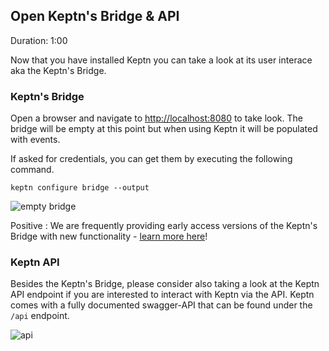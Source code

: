 
## Open Keptn's Bridge & API
Duration: 1:00

Now that you have installed Keptn you can take a look at its user interace aka the Keptn's Bridge.

### Keptn's Bridge

Open a browser and navigate to [http://localhost:8080](http://localhost:8080) to take look. The bridge will be empty at this point but when using Keptn it will be populated with events.

If asked for credentials, you can get them by executing the following command.
```
keptn configure bridge --output
```

![empty bridge](./assets/bridge-empty.png)

Positive
: We are frequently providing early access versions of the Keptn's Bridge with new functionality - [learn more here](https://keptn.sh/docs/0.7.x/reference/bridge/#early-access-version-of-keptn-bridge)!

### Keptn API

Besides the Keptn's Bridge, please consider also taking a look at the Keptn API endpoint if you are interested to interact with Keptn via the API. Keptn comes with a fully documented swagger-API that can be found under the `/api` endpoint.

![api](./assets/keptn-api.png)